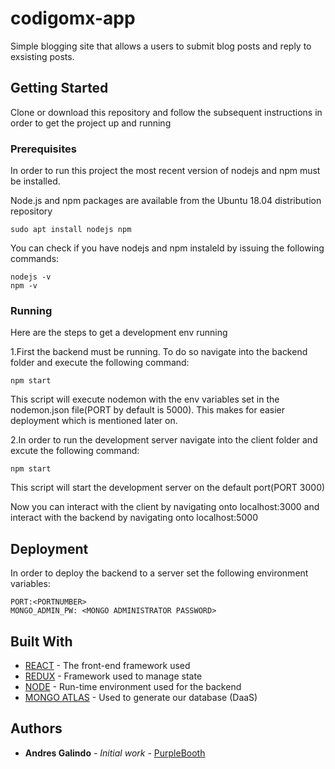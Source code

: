 # codigomx-app

Simple blogging site that allows a users to submit blog posts and reply to exsisting posts.

## Getting Started

Clone or download this repository and follow the subsequent instructions in order to get the project up and running

### Prerequisites

In order to run this project the most recent version of nodejs and npm must be installed.

Node.js and npm packages are available from the Ubuntu 18.04 distribution repository
```
sudo apt install nodejs npm
```

You can check if you have nodejs and npm instaleld by issuing the following commands:
```
nodejs -v
npm -v
```

### Running

Here are the steps to get a development env running

1.First the backend must be running. To do so navigate into the backend folder and execute the following command:

```
npm start
```
This script will execute nodemon with the env variables set in the nodemon.json file(PORT by default is 5000). This makes for easier deployment which is mentioned later on.

2.In order to run the development server navigate into the client folder and excute the following command:

```
npm start
```
This script will start the development server on the default port(PORT 3000)

Now you can interact with the client by navigating onto localhost:3000 and interact with the backend by navigating onto localhost:5000

## Deployment

In order to deploy the backend to a server set the following environment variables:

```
PORT:<PORTNUMBER>
MONGO_ADMIN_PW: <MONGO ADMINISTRATOR PASSWORD>
```

## Built With

* [REACT](https://reactjs.org/) - The front-end framework used
* [REDUX](https://redux.js.org/) - Framework used to manage state
* [NODE](https://nodejs.org/) -  Run-time environment used for the backend
* [MONGO ATLAS](https://www.mongodb.com/) - Used to generate our database (DaaS)


## Authors

* **Andres Galindo** - *Initial work* - [PurpleBooth](https://github.com/PurpleBooth)


